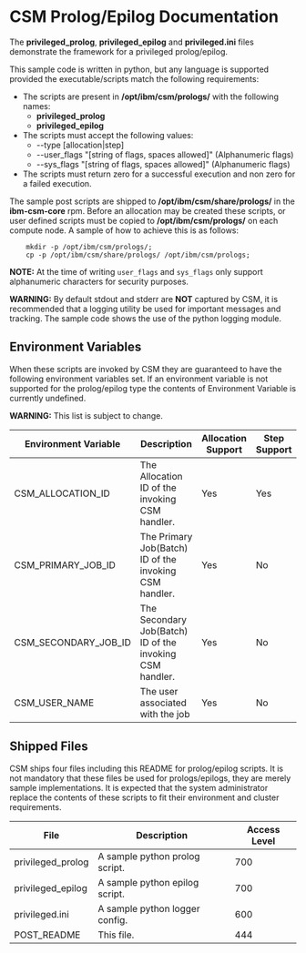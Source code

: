 # CSM Prolog/Epilog Documentation #

The **privileged_prolog**, **privileged_epilog** and **privileged.ini** 
files demonstrate the framework for a privileged prolog/epilog.

This sample code is written in python, but any language is supported
provided the executable/scripts match the following requirements:

* The scripts are present in **/opt/ibm/csm/prologs/** with the following names:
    * **privileged_prolog**
    * **privileged_epilog**
* The scripts must accept the following values:
    * --type [allocation|step]
    * --user_flags "[string of flags, spaces allowed]" (Alphanumeric flags)
    * --sys_flags "[string of flags, spaces allowed]"  (Alphanumeric flags)
* The scripts must return zero for a successful execution and non zero for a failed execution.

The sample post scripts are shipped to **/opt/ibm/csm/share/prologs/** in the **ibm-csm-core** rpm.
Before an allocation may be created these scripts, or user defined scripts must be copied to 
**/opt/ibm/csm/prologs/** on each compute node. A sample of how to achieve this is as follows:

```
    mkdir -p /opt/ibm/csm/prologs/; 
    cp -p /opt/ibm/csm/share/prologs/ /opt/ibm/csm/prologs;
```    
**NOTE:** At the time of writing `user_flags` and `sys_flags` only support alphanumeric characters for security purposes.

**WARNING:** By default stdout and stderr are **NOT** captured by CSM, it is recommended that a logging utility
    be used for important messages and tracking. The sample code shows the use of the python logging module.

## Environment Variables ##

When these scripts are invoked by CSM they are guaranteed to have the following environment variables set. If an environment variable is not supported for the prolog/epilog type the contents of Environment Variable is currently undefined.

**WARNING:** This list is subject to change.

| Environment Variable | Description                                              | Allocation Support | Step Support |
|----------------------|----------------------------------------------------------|--------------------|--------------|
| CSM_ALLOCATION_ID    | The Allocation ID of the invoking CSM handler.           | Yes                | Yes          |
| CSM_PRIMARY_JOB_ID   | The Primary Job(Batch) ID of the invoking CSM handler.   | Yes                | No           |
| CSM_SECONDARY_JOB_ID | The Secondary Job(Batch) ID of the invoking CSM handler. | Yes                | No           |
| CSM_USER_NAME        | The user associated with the job                         | Yes                | No           |

## Shipped Files ##

CSM ships four files including this README for prolog/epilog scripts. It is not mandatory that
these files be used for prologs/epilogs, they are merely sample implementations. It is expected
that the system administrator replace the contents of these scripts to fit their environment and
cluster requirements.

| File              | Description                    | Access Level |
|-------------------|--------------------------------|--------------|
| privileged_prolog | A sample python prolog script. | 700          |
| privileged_epilog | A sample python epilog script. | 700          |
| privileged.ini    | A sample python logger config. | 600          |
| POST_README       | This file.                     | 444          |
